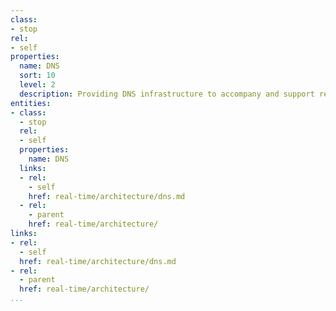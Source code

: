 ```yaml
---
class:
- stop
rel:
- self
properties:
  name: DNS
  sort: 10
  level: 2
  description: Providing DNS infrastructure to accompany and support real time technology.
entities:
- class:
  - stop
  rel:
  - self
  properties:
    name: DNS
  links:
  - rel:
    - self
    href: real-time/architecture/dns.md
  - rel:
    - parent
    href: real-time/architecture/
links:
- rel:
  - self
  href: real-time/architecture/dns.md
- rel:
  - parent
  href: real-time/architecture/
...
```

